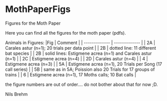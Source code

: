# MothPaperFigs
Figures for the Moth Paper

Here you can find all the figures for the moth paper (pdfs).

Animals in Figures:
|Fig  | Comment |
| ------------- | ------------- |
| 2A | Carales astur (n=1); 20 trials per data point  |
| 2B | dotted line: 11 different bat species |
| 2B | solid lines: Estigmene acrea (n=1) and Carales astur (n=1) |
| 2C | Estigmene acrea (n=4) |
| 2D | Carales astur (n=4) |
| 4  | Estigmene acrea (n=3) |
| 5A | Estigmene acrea (n=1), 20 Trials per Song (17 call series) |
| 5B | same as in 5A; Poission also 20 Trials for 17 groups of trains |
| 6  | Estigmene acrea (n=1), 17 Moths calls; 10 Bat calls |

the figure numbers are out of order.... do not bother about that for now ;D.

Nils Brehm
